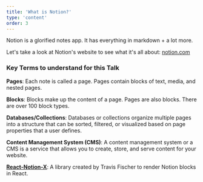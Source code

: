 ```yaml
---
title: 'What is Notion?'
type: 'content'
order: 3
---
```

Notion is a glorified notes app. It has everything in markdown + a lot more.



Let's take a look at Notion's website to see what it's all about: [notion.com](https://notion.com)

### Key Terms to understand for this Talk

**Pages**: Each note is called a page. Pages contain blocks of text, media, and nested pages.

**Blocks**: Blocks make up the content of a page. Pages are also blocks. There are over 100 block types.

**Databases/Collections**: Databases or collections organize multiple pages into a structure that can be sorted, filtered, or visualized based on page properties that a user defines.

**Content Management System (CMS)**: A content management system or a CMS is a service that allows you to create, store, and serve content for your website.

**[React-Notion-X](https://github.com/NotionX/react-notion-x)**: A library created by Travis Fischer to render Notion blocks in React.